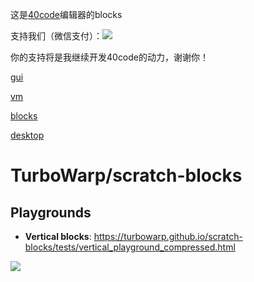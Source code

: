这是[40code](//40code.com)编辑器的blocks

支持我们（微信支付）：![](https://40code-cdn.zq990.com/static/internalapi/asset/cecf91556233ef5e02b2628df11bb473.png)

你的支持将是我继续开发40code的动力，谢谢你！

[gui](https://github.com/52black/40code-gui)

[vm](https://github.com/52black/scratch-vm)

[blocks](https://github.com/52black/scratch-blocks)

[desktop](https://github.com/52black/40code-desktop)

# TurboWarp/scratch-blocks

## Playgrounds

 - **Vertical blocks**: https://turbowarp.github.io/scratch-blocks/tests/vertical_playground_compressed.html

<!--
#### Scratch Blocks is a library for building creative computing interfaces.
[![Build Status](https://travis-ci.org/LLK/scratch-blocks.svg?branch=develop)](https://travis-ci.org/LLK/scratch-blocks)
[![Dependency Status](https://david-dm.org/LLK/scratch-blocks.svg)](https://david-dm.org/LLK/scratch-blocks)
[![devDependency Status](https://david-dm.org/LLK/scratch-blocks/dev-status.svg)](https://david-dm.org/LLK/scratch-blocks#info=devDependencies)
-->

![](https://cloud.githubusercontent.com/assets/747641/15227351/c37c09da-1854-11e6-8dc7-9a298f2b1f01.jpg)

<!--
## Introduction
Scratch Blocks is a fork of Google's [Blockly](https://github.com/google/blockly) project that provides a design specification and codebase for building creative computing interfaces. Together with the [Scratch Virtual Machine (VM)](https://github.com/LLK/scratch-vm) this codebase allows for the rapid design and development of visual programming interfaces. Unlike [Blockly](https://github.com/google/blockly), Scratch Blocks does not use [code generators](https://developers.google.com/blockly/guides/configure/web/code-generators), but rather leverages the [Scratch Virtual Machine](https://github.com/LLK/scratch-vm) to create highly dynamic, interactive programming environments.

*This project is in active development and should be considered a "developer preview" at this time.*

## Two Types of Blocks
![](https://cloud.githubusercontent.com/assets/747641/15255731/dad4d028-190b-11e6-9c16-8df7445adc96.png)

Scratch Blocks brings together two different programming "grammars" that the Scratch Team has designed and continued to refine over the past decade. The standard [Scratch](https://scratch.mit.edu) grammar uses blocks that snap together vertically, much like LEGO bricks. For our [ScratchJr](https://scratchjr.org) software, intended for younger children, we developed blocks that are labelled with icons rather than words, and snap together horizontally rather than vertically. We have found that the horizontal grammar is not only friendlier for beginning programmers but also better suited for devices with small screens.

## Documentation
The "getting started" guide including [FAQ](https://scratch.mit.edu/developers#faq) and [design documentation](https://github.com/LLK/scratch-blocks/wiki/Design) can be found in the [wiki](https://github.com/LLK/scratch-blocks/wiki).

## Donate
We provide [Scratch](https://scratch.mit.edu) free of charge, and want to keep it that way! Please consider making a [donation](https://secure.donationpay.org/scratchfoundation/) to support our continued engineering, design, community, and resource development efforts. Donations of any size are appreciated. Thank you!
-->
